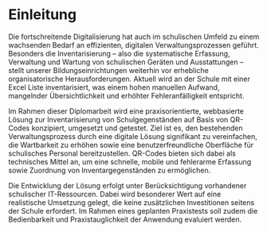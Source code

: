 # Einleitung
Die fortschreitende Digitalisierung hat auch im schulischen Umfeld zu einem wachsenden Bedarf an effizienten, digitalen Verwaltungsprozessen geführt. Besonders die Inventarisierung – also die systematische Erfassung, Verwaltung und Wartung von schulischen Geräten und Ausstattungen – stellt unserer Bildungseinrichtungen weiterhin vor erhebliche organisatorische Herausforderungen. Aktuell wird an der Schule mit einer Excel Liste inventarisiert, was einem hohen manuellen Aufwand, mangelnder Übersichtlichkeit und erhöhter Fehleranfälligkeit entspricht.

Im Rahmen dieser Diplomarbeit wird eine praxisorientierte, webbasierte Lösung zur Inventarisierung von Schulgegenständen auf Basis von QR-Codes konzipiert, umgesetzt und getestet. Ziel ist es, den bestehenden Verwaltungsprozess durch eine digitale Lösung signifikant zu vereinfachen, die Wartbarkeit zu erhöhen sowie eine benutzerfreundliche Oberfläche für schulisches Personal bereitzustellen. QR-Codes bieten sich dabei als technisches Mittel an, um eine schnelle, mobile und fehlerarme Erfassung sowie Zuordnung von Inventargegenständen zu ermöglichen.

Die Entwicklung der Lösung erfolgt unter Berücksichtigung vorhandener schulischer IT-Ressourcen. Dabei wird besonderer Wert auf eine realistische Umsetzung gelegt, die keine zusätzlichen Investitionen seitens der Schule erfordert. Im Rahmen eines geplanten Praxistests soll zudem die Bedienbarkeit und Praxistauglichkeit der Anwendung evaluiert werden.
